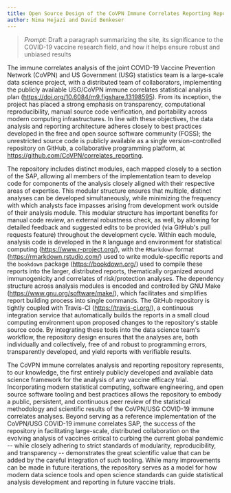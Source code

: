 ```yaml
---
title: Open Source Design of the CoVPN Immune Correlates Reporting Repository
author: Nima Hejazi and David Benkeser
---
```


> _Prompt_: Draft a paragraph summarizing the site, its significance to the
> COVID-19 vaccine research field, and how it helps ensure robust and unbiased
> results

The immune correlates analysis of the joint COVID-19 Vaccine Prevention Network
(CoVPN) and US Government (USG) statistics team is a large-scale data science
project, with a distributed team of collaborators, implementing the publicly
available USG/CoVPN immune correlates statistical analysis plan
(https://doi.org/10.6084/m9.figshare.13198595). From its inception, the project
has placed a strong emphasis on transparency, computational reproducibility,
manual source code verification, and portability across modern computing
infrastructures. In line with these objectives, the data analysis and reporting
architecture adheres closely to best practices developed in the free and open
source software community (FOSS); the unrestricted source code is publicly
available as a single version-controlled repository on GitHub, a collaborative
programming platform, at https://github.com/CoVPN/correlates_reporting.

The repository includes distinct modules, each mapped closely to a section of
the SAP, allowing all members of the implementation team to develop code for
components of the analysis closely aligned with their respective areas of
expertise. This modular structure ensures that multiple, distinct analyses can
be developed simultaneously, while minimizing the frequency with which analysts
face impasses arising from development work outside of their analysis module.
This modular structure has important benefits for manual code review, an
external robustness check, as well, by allowing for detailed feedback and
suggested edits to be provided (via GitHub's pull requests feature) throughout
the development cycle. Within each module, analysis code is developed in the `R`
language and environment for statistical computing (https://www.r-project.org/),
with the `RMarkdown` format (https://rmarkdown.rstudio.com/) used to write
module-specific reports and the `bookdown` package (https://bookdown.org/) used
to compile these reports into the larger, distributed reports, thematically
organized around immunogenicity and correlates of risk/protection analyses. The
dependency structure across analysis modules is encoded and controlled by GNU
Make (https://www.gnu.org/software/make/), which facilitates and simplifies
report building process into single commands. The GitHub repository is tightly
coupled with Travis-CI (https://travis-ci.org/), a continuous integration
service that automatically builds the reports in a small cloud computing
environment upon proposed changes to the repository's stable source code. By
integrating these tools into the data science team's workflow, the repository
design ensures that the analyses are, both individually and collectively, free
of and robust to programming errors, transparently developed, and yield reports
with verifiable results.

The CoVPN immune correlates analysis and reporting repository represents, to our
knowledge, the first entirely publicly developed and available data science
framework for the analysis of any vaccine efficacy trial. Incorporating modern
statistical computing, software engineering, and open source software tooling
and best practices allows the repository to embody a public, persistent, and
continuous peer review of the statistical methodology and scientific results of
the CoVPN/USG COVID-19 immune correlates analyses. Beyond serving as a reference
implementation of the CoVPN/USG COVID-19 immune correlates SAP, the success of
the repository in facilitating large-scale, distributed collaboration on the
evolving analysis of vaccines critical to curbing the current global pandemic
-- while closely adhering to strict standards of modularity, reproducibility,
and transparency -- demonstrates the great scientific value that can be added by
the careful integration of such tooling. While many improvements can be made in
future iterations, the repository serves as a model for how modern data science
tools and open science standards can guide statistical analysis development and
reporting in future vaccine trials.
